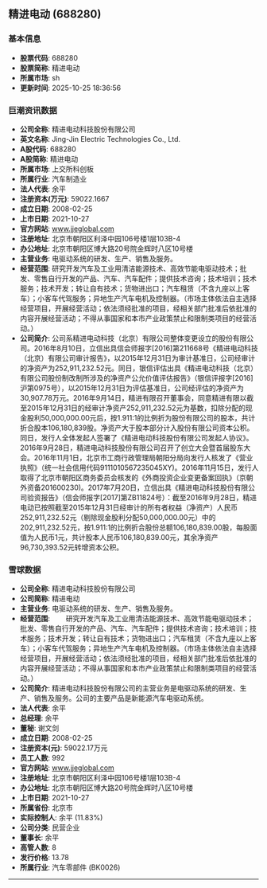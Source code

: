 ## 精进电动 (688280)

### 基本信息

- **股票代码**: 688280
- **股票简称**: 精进电动
- **所属市场**: sh
- **更新时间**: 2025-10-25 18:36:56

### 巨潮资讯数据

- **公司全称**: 精进电动科技股份有限公司
- **英文名称**: Jing-Jin Electric Technologies Co., Ltd.
- **A股代码**: 688280
- **A股简称**: 精进电动
- **所属市场**: 上交所科创板
- **所属行业**: 汽车制造业
- **法人代表**: 余平
- **注册资本(万元)**: 59022.1667
- **成立日期**: 2008-02-25
- **上市日期**: 2021-10-27
- **官方网站**: www.jjeglobal.com
- **注册地址**: 北京市朝阳区利泽中园106号楼1层103B-4
- **办公地址**: 北京市朝阳区博大路20号院金辉时八区10号楼
- **主营业务**: 电驱动系统的研发、生产、销售及服务。
- **经营范围**: 研究开发汽车及工业用清洁能源技术、高效节能电驱动技术；批发、零售自行开发的产品、汽车、汽车配件；提供技术咨询；技术培训；技术服务；技术开发；转让自有技术；货物进出口；汽车租赁（不含九座以上客车）；小客车代驾服务；异地生产汽车电机及控制器。（市场主体依法自主选择经营项目，开展经营活动；依法须经批准的项目，经相关部门批准后依批准的内容开展经营活动；不得从事国家和本市产业政策禁止和限制类项目的经营活动。）
- **公司简介**: 公司系精进电动科技（北京）有限公司整体变更设立的股份有限公司。2016年8月10日，立信出具信会师报字[2016]第211668号《精进电动科技（北京）有限公司审计报告》，以2015年12月31日为审计基准日，公司经审计的净资产为252,911,232.52元。同日，银信评估出具《精进电动科技（北京）有限公司股份制改制所涉及的净资产公允价值评估报告》（银信评报字[2016]沪第0975号），以2015年12月31日为评估基准日，公司经评估的净资产为30,907.78万元。2016年9月14日，精进有限召开董事会，同意精进有限以截至2015年12月31日的经审计净资产252,911,232.52元为基数，扣除分配的现金股利50,000,000.00元后，按1.911:1的比例折为股份有限公司的股本，共计折合股本106,180,839股。净资产大于股本部分计入股份有限公司资本公积。同日，发行人全体发起人签署了《精进电动科技股份有限公司发起人协议》。2016年9月28日，精进电动科技股份有限公司召开了创立大会暨首届股东大会。2016年11月1日，北京市工商行政管理局朝阳分局向发行人核发了《营业执照》（统一社会信用代码9111010567235045XY)。2016年11月15日，发行人取得了北京市朝阳区商务委员会核发的《外商投资企业变更备案回执》（京朝外资备201600230)。2017年7月20日，立信出具《精进电动科技股份有限公司验资报告》（信会师报字[2017]第ZB11824号）：截至2016年9月28日，精进电动已按照截至2015年12月31日经审计的所有者权益（净资产）人民币252,911,232.52元（剔除现金股利分配50,000,000.00元）中的202,911,232.52元，按1.911:1的比例折合股份总额106,180,839.00股，每股面值为人民币1元，共计股本人民币106,180,839.00元，其余净资产96,730,393.52元转增资本公积。

### 雪球数据

- **公司全称**: 精进电动科技股份有限公司
- **公司简称**: 精进电动
- **主营业务**: 电驱动系统的研发、生产、销售及服务。
- **经营范围**: 　　研究开发汽车及工业用清洁能源技术、高效节能电驱动技术；批发、零售自行开发的产品、汽车、汽车配件；提供技术咨询；技术培训；技术服务；技术开发；转让自有技术；货物进出口；汽车租赁（不含九座以上客车）；小客车代驾服务；异地生产汽车电机及控制器。（市场主体依法自主选择经营项目，开展经营活动；依法须经批准的项目，经相关部门批准后依批准的内容开展经营活动；不得从事国家和本市产业政策禁止和限制类项目的经营活动。）
- **公司简介**: 精进电动科技股份有限公司的主营业务是电驱动系统的研发、生产、销售及服务。公司的主要产品是新能源汽车电驱动系统。
- **法人代表**: 余平
- **总经理**: 余平
- **董秘**: 谢文剑
- **成立日期**: 2008-02-25
- **注册资本(元)**: 59022.17万元
- **员工人数**: 992
- **官方网站**: www.jjeglobal.com
- **注册地址**: 北京市朝阳区利泽中园106号楼1层103B-4
- **办公地址**: 北京市朝阳区博大路20号院金辉时八区10号楼
- **上市日期**: 2021-10-27
- **所属省份**: 北京市
- **实际控制人**: 余平 (11.83%)
- **公司分类**: 民营企业
- **董事长**: 余平
- **高管人数**: 8
- **发行价格**: 13.78
- **所属行业**: 汽车零部件 (BK0026)

---